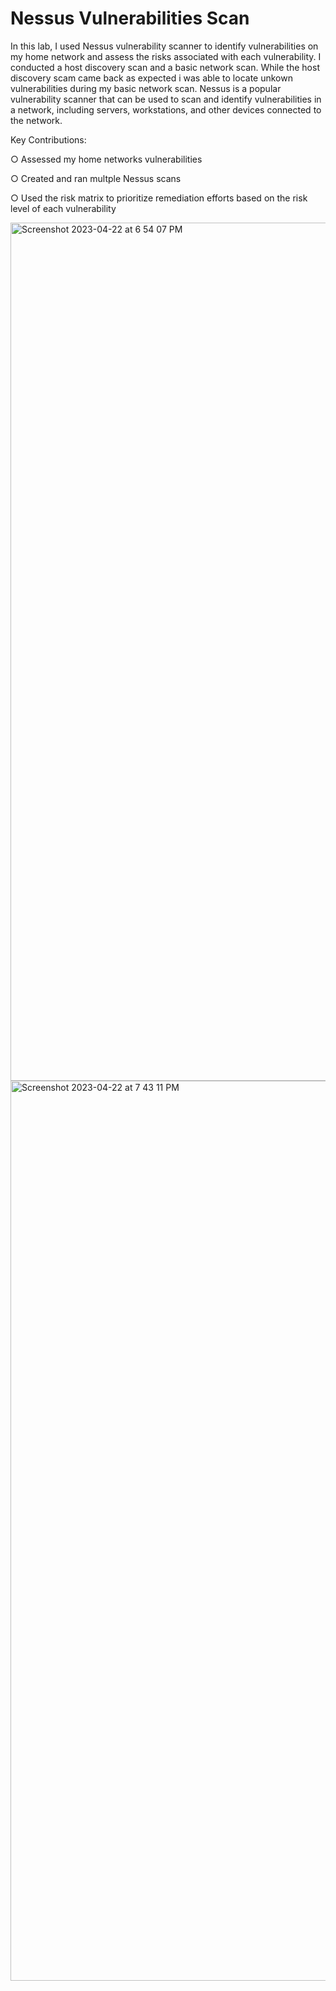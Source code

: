 # Nessus Vulnerabilities Scan


<body> In this lab, I used Nessus vulnerability scanner to identify vulnerabilities on my home network and assess the risks associated with each vulnerability. I conducted a host discovery scan and a basic network scan. While the host discovery scam came back as expected i was able to locate unkown vulnerabilities during my basic network scan.
Nessus is a popular vulnerability scanner that can be used to scan and identify vulnerabilities in a network, including servers, workstations, and other devices connected to the network.

 Key Contributions:

○ Assessed my home networks vulnerabilities

○ Created and ran multple Nessus scans

○ Used the risk matrix to prioritize remediation efforts based on the risk level of each vulnerability


<img width="1373" alt="Screenshot 2023-04-22 at 6 54 07 PM" src="https://user-images.githubusercontent.com/121117376/233811932-e06dfab7-8c59-4629-8941-9ee8092d5fc4.png">

<img width="1440" alt="Screenshot 2023-04-22 at 7 43 11 PM" src="https://user-images.githubusercontent.com/121117376/233812070-b6a3a57b-2407-412d-99c9-08025f228ed9.png">



</body>

